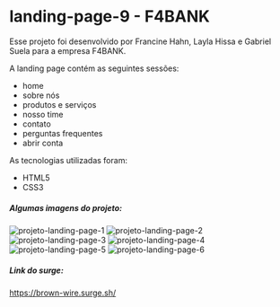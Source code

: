 # landing-page-9 - F4BANK

Esse projeto foi desenvolvido por Francine Hahn, Layla Hissa e Gabriel Suela para a empresa F4BANK.

A landing page contém as seguintes sessões:
* home
* sobre nós
* produtos e serviços
* nosso time
* contato
* perguntas frequentes
* abrir conta

As tecnologias utilizadas foram:
* HTML5
* CSS3

##### Algumas imagens do projeto:

![projeto-landing-page-1](https://user-images.githubusercontent.com/102267713/174408330-c2607722-f940-4fc1-ae97-f55342f360be.png)
![projeto-landing-page-2](https://user-images.githubusercontent.com/102267713/174408340-46987b80-6a93-437d-bdf1-a920a53451f7.png)
![projeto-landing-page-3](https://user-images.githubusercontent.com/102267713/174408344-ce620b1d-83fc-4ab6-b601-1a948f0d1fc9.png)
![projeto-landing-page-4](https://user-images.githubusercontent.com/102267713/174408346-b7fc9530-0597-4829-8000-d68cbe71d9f9.png)
![projeto-landing-page-5](https://user-images.githubusercontent.com/102267713/174408350-99f0e4d1-c50e-4777-8c1d-1a5ce4587ce3.png)
![projeto-landing-page-6](https://user-images.githubusercontent.com/102267713/174408365-46659580-f542-488a-9662-48a885faaec1.png)

##### Link do surge:
https://brown-wire.surge.sh/
